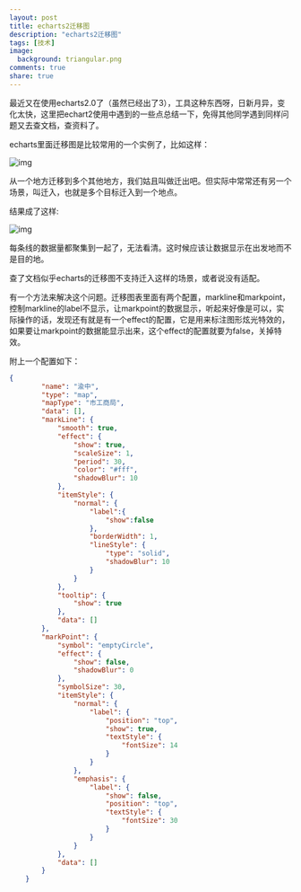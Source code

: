 ```yaml
---
layout: post
title: echarts2迁移图
description: "echarts2迁移图"
tags: [技术]
image:
  background: triangular.png
comments: true
share: true
---
```


最近又在使用echarts2.0了（虽然已经出了3），工具这种东西呀，日新月异，变化太快，这里把echart2使用中遇到的一些点总结一下，免得其他同学遇到同样问题又去查文档，查资料了。

<!-- more -->

echarts里面迁移图是比较常用的一个实例了，比如这样：

![img]({{site.url}}images/article/2016-9-1/1.png)

从一个地方迁移到多个其他地方，我们姑且叫做迁出吧。但实际中常常还有另一个场景，叫迁入，也就是多个目标迁入到一个地点。

结果成了这样:

![img]({{site.url}}images/article/2016-9-1/2.png)

每条线的数据量都聚集到一起了，无法看清。这时候应该让数据显示在出发地而不是目的地。

查了文档似乎echarts的迁移图不支持迁入这样的场景，或者说没有适配。

有一个方法来解决这个问题。迁移图表里面有两个配置，markline和markpoint，控制markline的label不显示，让markpoint的数据显示，听起来好像是可以，实际操作的话，发现还有就是有一个effect的配置，它是用来标注图形炫光特效的，如果要让markpoint的数据能显示出来，这个effect的配置就要为false，关掉特效。

附上一个配置如下：

```json
{
        "name": "渝中",
        "type": "map",
        "mapType": "市工商局",
        "data": [],
        "markLine": {
            "smooth": true,
            "effect": {
                "show": true,
                "scaleSize": 1,
                "period": 30,
                "color": "#fff",
                "shadowBlur": 10
            },
            "itemStyle": {
                "normal": {
                    "label":{
                        "show":false
                    },
                    "borderWidth": 1,
                    "lineStyle": {
                        "type": "solid",
                        "shadowBlur": 10
                    }
                }
            },
            "tooltip": {
                "show": true
            },
            "data": []
        },
        "markPoint": {
            "symbol": "emptyCircle",
            "effect": {
                "show": false,
                "shadowBlur": 0
            },
            "symbolSize": 30,
            "itemStyle": {
                "normal": {
                    "label": {
                        "position": "top",
                        "show": true,
                        "textStyle": {
                            "fontSize": 14
                        }
                    }
                },
                "emphasis": {
                    "label": {
                        "show": false,
                        "position": "top",
                        "textStyle": {
                            "fontSize": 30
                        }
                    }
                }
            },
            "data": []
        }
    }
```

